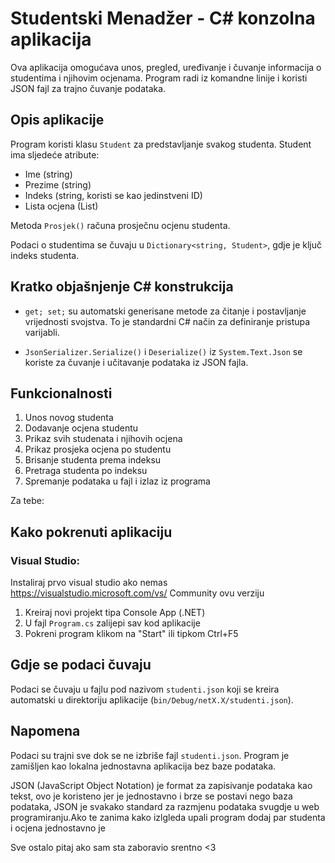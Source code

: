 # Studentski Menadžer - C# konzolna aplikacija

Ova aplikacija omogućava unos, pregled, uređivanje i čuvanje informacija o studentima i njihovim ocjenama. Program radi iz komandne linije i koristi JSON fajl za trajno čuvanje podataka.

## Opis aplikacije

Program koristi klasu `Student` za predstavljanje svakog studenta. Student ima sljedeće atribute:
- Ime (string)
- Prezime (string)
- Indeks (string, koristi se kao jedinstveni ID)
- Lista ocjena (List<int>)

Metoda `Prosjek()` računa prosječnu ocjenu studenta.

Podaci o studentima se čuvaju u `Dictionary<string, Student>`, gdje je ključ indeks studenta.

## Kratko objašnjenje C# konstrukcija

- `get; set;` su automatski generisane metode za čitanje i postavljanje vrijednosti svojstva. To je standardni C# način za definiranje pristupa varijabli.

- `JsonSerializer.Serialize()` i `Deserialize()` iz `System.Text.Json` se koriste za čuvanje i učitavanje podataka iz JSON fajla.

## Funkcionalnosti

1. Unos novog studenta
2. Dodavanje ocjena studentu
3. Prikaz svih studenata i njihovih ocjena
4. Prikaz prosjeka ocjena po studentu
5. Brisanje studenta prema indeksu
6. Pretraga studenta po indeksu
7. Spremanje podataka u fajl i izlaz iz programa




Za tebe:

## Kako pokrenuti aplikaciju

### Visual Studio:
Instaliraj prvo visual studio ako nemas
https://visualstudio.microsoft.com/vs/
Community ovu verziju

1. Kreiraj novi projekt tipa Console App (.NET)
2. U fajl `Program.cs` zalijepi sav kod aplikacije
3. Pokreni program klikom na "Start" ili tipkom Ctrl+F5


## Gdje se podaci čuvaju

Podaci se čuvaju u fajlu pod nazivom `studenti.json` koji se kreira automatski u direktoriju aplikacije (`bin/Debug/netX.X/studenti.json`).

## Napomena

Podaci su trajni sve dok se ne izbriše fajl `studenti.json`. Program je zamišljen kao lokalna jednostavna aplikacija bez baze podataka.

JSON (JavaScript Object Notation) je format za zapisivanje podataka kao tekst, ovo je koristeno jer je jednostavno i brze se postavi nego baza podataka, JSON je svakako standard za razmjenu podataka svugdje u web programiranju.Ako te zanima kako izlgleda upali program dodaj par studenta i ocjena jednostavno je

Sve ostalo pitaj ako sam sta zaboravio srentno <3 